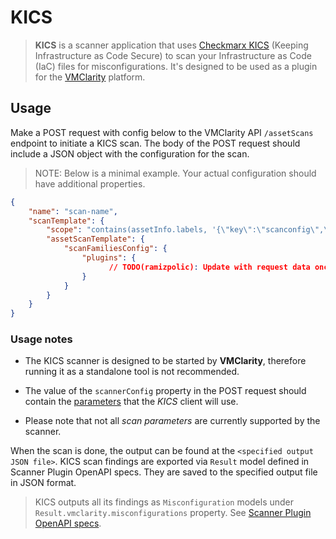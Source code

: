 # KICS

> **KICS** is a scanner application that uses [Checkmarx KICS](https://checkmarx.com/product/opensource/kics-open-source-infrastructure-as-code-project/) (Keeping Infrastructure as Code Secure)
> to scan your Infrastructure as Code (IaC) files for misconfigurations.
> It's designed to be used as a plugin for the [VMClarity](https://openclarity.io/docs/vmclarity/) platform.

## Usage

Make a POST request with config below to the VMClarity API `/assetScans` endpoint to initiate a KICS scan.
The body of the POST request should include a JSON object with the configuration for the scan.

> NOTE: Below is a minimal example. Your actual configuration should have additional properties.

```json
{
    "name": "scan-name",
    "scanTemplate": {
        "scope": "contains(assetInfo.labels, '{\"key\":\"scanconfig\",\"value\":\"test\"}')",
        "assetScanTemplate": {
            "scanFamiliesConfig": {
                "plugins": {
                      // TODO(ramizpolic): Update with request data once decided in plugin integrations work
                }
            }
        }
    }
}
```

### Usage notes

- The KICS scanner is designed to be started by **VMClarity**, therefore running it as a standalone tool is not recommended.

- The value of the `scannerConfig` property in the POST request should contain the [parameters](https://github.com/Checkmarx/kics/blob/e387aa2505a3207e1087520972e0e52f7e0e6fdf/pkg/scan/client.go#L54) that the _KICS_ client will use.

- Please note that not all _scan parameters_ are currently supported by the scanner.

When the scan is done, the output can be found at the `<specified output JSON file>`.
KICS scan findings are exported via `Result` model defined in Scanner Plugin OpenAPI specs.
They are saved to the specified output file in JSON format.

> KICS outputs all its findings as `Misconfiguration` models under `Result.vmclarity.misconfigurations` property.
> See [Scanner Plugin OpenAPI specs](../../openapi.yaml).
